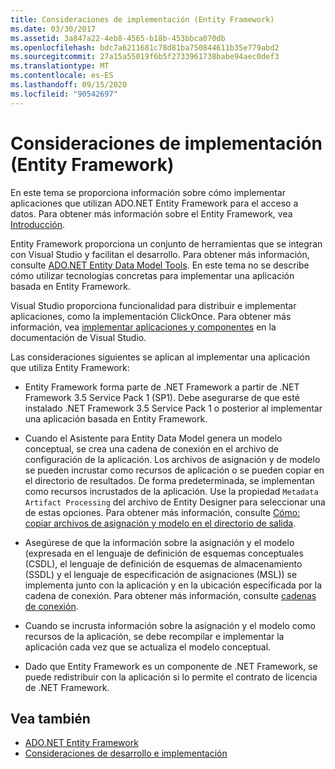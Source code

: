 ```yaml
---
title: Consideraciones de implementación (Entity Framework)
ms.date: 03/30/2017
ms.assetid: 3a847a22-4eb8-4565-b18b-453bbca070db
ms.openlocfilehash: bdc7a6211681c78d81ba750844611b35e779abd2
ms.sourcegitcommit: 27a15a55019f6b5f2733961738babe94aec0def3
ms.translationtype: MT
ms.contentlocale: es-ES
ms.lasthandoff: 09/15/2020
ms.locfileid: "90542697"
---
```

# <a name="deployment-considerations-entity-framework"></a>Consideraciones de implementación (Entity Framework)
En este tema se proporciona información sobre cómo implementar aplicaciones que utilizan ADO.NET Entity Framework para el acceso a datos. Para obtener más información sobre el Entity Framework, vea [Introducción](getting-started.md).  
  
 Entity Framework proporciona un conjunto de herramientas que se integran con Visual Studio y facilitan el desarrollo. Para obtener más información, consulte [ADO.NET Entity Data Model Tools](/previous-versions/dotnet/netframework-4.0/bb399249(v=vs.100)). En este tema no se describe cómo utilizar tecnologías concretas para implementar una aplicación basada en Entity Framework.  
  
 Visual Studio proporciona funcionalidad para distribuir e implementar aplicaciones, como la implementación ClickOnce. Para obtener más información, vea [implementar aplicaciones y componentes](/visualstudio/deployment/deploying-applications-services-and-components) en la documentación de Visual Studio.  
  
 Las consideraciones siguientes se aplican al implementar una aplicación que utiliza Entity Framework:  
  
- Entity Framework forma parte de .NET Framework a partir de .NET Framework 3.5 Service Pack 1 (SP1). Debe asegurarse de que esté instalado .NET Framework 3.5 Service Pack 1 o posterior al implementar una aplicación basada en Entity Framework.  
  
- Cuando el Asistente para Entity Data Model genera un modelo conceptual, se crea una cadena de conexión en el archivo de configuración de la aplicación. Los archivos de asignación y de modelo se pueden incrustar como recursos de aplicación o se pueden copiar en el directorio de resultados. De forma predeterminada, se implementan como recursos incrustados de la aplicación. Use la propiedad `Metadata Artifact Processing` del archivo de Entity Designer para seleccionar una de estas opciones. Para obtener más información, consulte [Cómo: copiar archivos de asignación y modelo en el directorio de salida](/previous-versions/dotnet/netframework-4.0/cc716709(v=vs.100)).  
  
- Asegúrese de que la información sobre la asignación y el modelo (expresada en el lenguaje de definición de esquemas conceptuales (CSDL), el lenguaje de definición de esquemas de almacenamiento (SSDL) y el lenguaje de especificación de asignaciones (MSL)) se implementa junto con la aplicación y en la ubicación especificada por la cadena de conexión. Para obtener más información, consulte [cadenas de conexión](connection-strings.md).  
  
- Cuando se incrusta información sobre la asignación y el modelo como recursos de la aplicación, se debe recompilar e implementar la aplicación cada vez que se actualiza el modelo conceptual.  
  
- Dado que Entity Framework es un componente de .NET Framework, se puede redistribuir con la aplicación si lo permite el contrato de licencia de .NET Framework.  
  
## <a name="see-also"></a>Vea también

- [ADO.NET Entity Framework](index.md)
- [Consideraciones de desarrollo e implementación](development-and-deployment-considerations.md)
